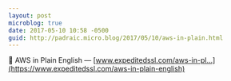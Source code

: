 ```yaml
---
layout: post
microblog: true
date: 2017-05-10 10:58 -0500
guid: http://padraic.micro.blog/2017/05/10/aws-in-plain.html
---
```

🔗 AWS in Plain English — [www.expeditedssl.com/aws-in-pl...](https://www.expeditedssl.com/aws-in-plain-english)

